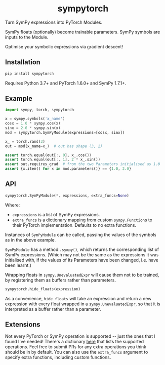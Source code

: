 <h1 align="center">sympytorch</h1>

Turn SymPy expressions into PyTorch Modules.

SymPy floats (optionally) become trainable parameters. SymPy symbols are inputs to the Module.

Optimise your symbolic expressions via gradient descent!

## Installation

```bash
pip install sympytorch
```
Requires Python 3.7+ and PyTorch 1.6.0+ and SymPy 1.7.1+.

## Example

```python
import sympy, torch, sympytorch

x = sympy.symbols('x_name')
cosx = 1.0 * sympy.cos(x)
sinx = 2.0 * sympy.sin(x)
mod = sympytorch.SymPyModule(expressions=[cosx, sinx])

x_ = torch.rand(3)
out = mod(x_name=x_)  # out has shape (3, 2)

assert torch.equal(out[:, 0], x_.cos())
assert torch.equal(out[:, 1], 2 * x_.sin())
assert out.requires_grad  # from the two Parameters initialised as 1.0 and 2.0
assert {x.item() for x in mod.parameters()} == {1.0, 2.0}
```

## API

```python
sympytorch.SymPyModule(*, expressions, extra_funcs=None)
```
Where:
- `expressions` is a list of SymPy expressions.
- `extra_funcs` is a dictionary mapping from custom `sympy.Function`s to their PyTorch implementation. Defaults to no extra functions.

Instances of `SymPyModule` can be called, passing the values of the symbols as in the above example.

`SymPyModule` has a method `.sympy()`, which returns the corresponding list of SymPy expressions. (Which may not be the same as the expressions it was initialised with, if the values of its Parameters have been changed, i.e. have been learnt.)

Wrapping floats in `sympy.UnevaluatedExpr` will cause them not to be trained, by registering them as buffers rather than parameters.

```python
sympytorch.hide_floats(expression)
```
As a convenience, `hide_floats` will take an expression and return a new expression with every float wrapped in a `sympy.UnevaluatedExpr`, so that it is interpreted as a buffer rather than a parameter.

## Extensions

Not every PyTorch or SymPy operation is supported -- just the ones that I found I've needed! There's a dictionary [here](./sympytorch/sympy_module.py#L12) that lists the supported operations. Feel free to submit PRs for any extra operations you think should be in by default. You can also use the `extra_funcs` argument to specify extra functions, including custom functions.
